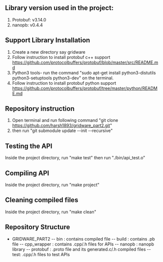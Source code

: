 
## Library version used in the project:
1. Protobuf: v3.14.0
2. nanopb: v0.4.4


## Support Library Installation 
1. Create a new directory say gridware
2. Follow instruction to install protobuf c++ support https://github.com/protocolbuffers/protobuf/blob/master/src/README.md
3. Python3 tools- run the command "sudo apt-get install python3-distutils python3-setuptools python3-dev" on the terminal.
4. Follow instruction to install protobuf python support https://github.com/protocolbuffers/protobuf/tree/master/python/README.md


## Repository instruction
1. Open terminal and run following command "git clone https://github.com/harsh1893/gridware_part2.git"
2. then run "git submodule update --init --recursive"


## Testing the API
Inside the project directory, run "make test"
then run "./bin/api_test.o" 

## Compiling API
Inside the project directory, run "make project"

## Cleaning compiled files
Inside the project directory, run "make clean"

## Repository Structure
- GRIDWARE_PART2
-- bin : contains compiled file 
-- build : contains .pb file
-- cpp_wrapper : contains .cpp/.h files for APIs
-- nanopb : nanopb library
-- protobuf : .proto file and its generated.c/.h compiled files
-- test:  .cpp/.h files to test APIs


